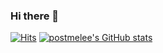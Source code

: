 ### Hi there 👋
[![Hits](https://hits.seeyoufarm.com/api/count/incr/badge.svg?url=https%3A%2F%2Fgithub.com%2Fpostmelee%2Fhit-counter&count_bg=%23C21479&title_bg=%23555555&icon=&icon_color=%23E7E7E7&title=hits&edge_flat=false)](https://hits.seeyoufarm.com)
[![postmelee's GitHub stats](https://github-readme-stats.vercel.app/api?username=postmelee)](https://github.com/postmelee/github-readme-stats)
<!--
**postmelee/postmelee** is a ✨ _special_ ✨ repository because its `README.md` (this file) appears on your GitHub profile.

Here are some ideas to get you started:

- 🔭 I’m currently working on ...
- 🌱 I’m currently learning ...
- 👯 I’m looking to collaborate on ...
- 🤔 I’m looking for help with ...
- 💬 Ask me about ...
- 📫 How to reach me: ...
- 😄 Pronouns: ...
- ⚡ Fun fact: ...
-->
